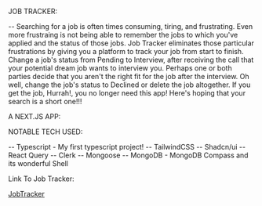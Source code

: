 JOB TRACKER:

-- Searching for a job is often times consuming, tiring, and frustrating.  Even more frustraing is not being able to remember the jobs to which you've applied and the status of those jobs.  Job Tracker eliminates those particular frustrations by giving you a platform to track your job from start to finish.  Change a job's status from Pending to Interview, after receiving the call that your potential dream job wants to interview you.  Perhaps one or both parties decide that you aren't the right fit for the job after the interview.  Oh well, change the job's status to Declined or delete the job altogether.  If you get the job, Hurrah!, you no longer need this app!  Here's hoping that your search is a short one!!!


A NEXT.JS APP:

NOTABLE TECH USED:

-- Typescript - My first typescript project!
-- TailwindCSS
-- Shadcn/ui
-- React Query
-- Clerk
-- Mongoose
-- MongoDB - MongoDB Compass and its wonderful Shell

Link To Job Tracker:

[JobTracker](https://job-tracker-five.vercel.app)